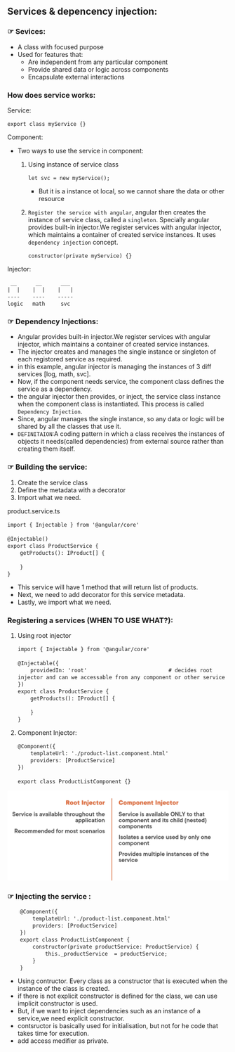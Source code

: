 ## Services & depencency injection:

### ☞ Sevices:
- A class with focused purpose
- Used for features that:
    - Are independent from any particular component
    - Provide shared data or logic across components
    - Encapsulate external interactions

### How does service works:

Service:
```
export class myService {}
```

Component:
- Two ways to use the service in component:
    1. Using instance of service class
        ```
        let svc = new myService();
        ```
        - But it is a instance ot local, so we cannot share the data or other resource
    
    2. `Register the service with angular`, angular then creates the instance of service class, called a `singleton`. Specially angular provides built-in injector.We register services with angular injector, which maintains a container of created service instances. It uses `dependency injection` concept.
        ```
        constructor(private myService) {}
        ```

Injector:
```
 __      __      ___
|  |    |  |    |   |
----    ----    -----
logic   math     svc
```
### ☞ Dependency Injections:
- Angular provides built-in injector.We register services with angular injector, which maintains a container of created service instances.
- The injector creates and manages the single instance or singleton of each registored service as required.
- in this example, angular injector is managing the  instances of 3 diff services [log, math, svc].
- Now, if the component needs service, the component class defines the service as a dependency.
- the angular injector then provides, or inject, the service class instance when the component class is instantiated. This process is called `Dependency Injection`.
- Since, angular manages the single instance, so any data or logic will be shared by all the classes that use it.   
- `DEFINITAION`:A coding pattern  in which a class receives the instances of objects it needs(called dependencies) from external source rather than creating them itself.

### ☞ Building the service:
1. Create the service class
2. Define the metadata with a decorator
3. Import what we need.

product.service.ts
```
import { Injectable } from '@angular/core'

@Injectable()
export class ProductService {
    getProducts(): IProduct[] {

    }
}
```
- This service will have 1 method that will return list of products.
- Next, we need to add decorator for this service metadata.
- Lastly, we import what we need.

### Registering a services (WHEN TO USE WHAT?):
1. Using root injector
    ```
    import { Injectable } from '@angular/core'

    @Injectable({
        providedIn: 'root'                          # decides root injector and can we accessable from any component or other service
    })
    export class ProductService {
        getProducts(): IProduct[] {

        }
    }
    ```
2. Component Injector:
    ```
    @Component({
        templateUrl: './product-list.component.html'
        providers: [ProductService]
    })

    export class ProductListComponent {}
    ```
![](../img/img10.png)

### ☞ Injecting the service :
```
    @Component({
        templateUrl: './product-list.component.html'
        providers: [ProductService]
    })
    export class ProductListComponent {
        constructor(private productService: ProductService) {
            this._productService  = productService;
        }
    }
```
- Using contructor. Every class as a constructor that is executed when the instance of the class is created.
- if there is not explicit constructor is defined for the class, we can use implicit constructor is used.
- But, if we want to inject dependencies such as an instance of a service,we need explicit constructor.
- contsructor is basically used for initialisation, but not for he code that takes time for execution.
- add access medifier as private.